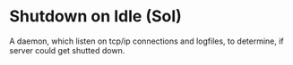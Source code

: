 Shutdown on Idle (SoI)
======================

A daemon, which listen on tcp/ip connections and logfiles, to determine, if server could get shutted down.